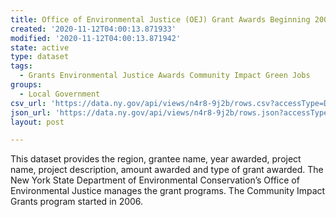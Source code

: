 ```yaml
---
title: Office of Environmental Justice (OEJ) Grant Awards Beginning 2006
created: '2020-11-12T04:00:13.871933'
modified: '2020-11-12T04:00:13.871942'
state: active
type: dataset
tags:
  - Grants Environmental Justice Awards Community Impact Green Jobs
groups:
  - Local Government
csv_url: 'https://data.ny.gov/api/views/n4r8-9j2b/rows.csv?accessType=DOWNLOAD'
json_url: 'https://data.ny.gov/api/views/n4r8-9j2b/rows.json?accessType=DOWNLOAD'
layout: post

---
```

This dataset provides the region, grantee name, year awarded, project name, project description, amount awarded and type of grant awarded. The New York State Department of Environmental Conservation’s Office of Environmental Justice manages the grant programs. The Community Impact Grants program started in 2006.
